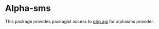 # Alpha-sms

This package provides packagist access to [php api](https://alphasms.ua/storage/files/alphasms-client-api.zip) for alphasms provider.
